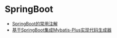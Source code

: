 #  SpringBoot

* [SpringBoot的常用注解](docs/SpringBoot/SpringBoot的常用注解.md)
* [基于SpringBoot集成Mybatis-Plus实现代码生成器](docs/SpringBoot/基于SpringBoot集成Mybatis-Plus实现代码生成器.md)
 